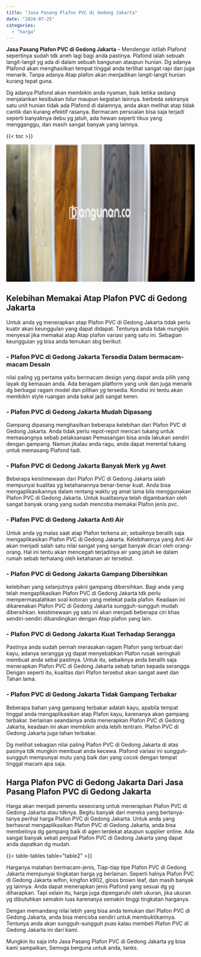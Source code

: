 ```yaml
---
title: "Jasa Pasang Plafon PVC di Gedong Jakarta"
date: "2024-07-25"
categories: 
  - "harga"
---
```


**Jasa Pasang Plafon PVC di Gedong Jakarta** – Mendengar istilah Plafond sepertinya sudah tdk aneh lagi bagi anda pastinya. Plafond ialah sebuah langit-langit yg ada di dalam sebuah bangunan ataupun hunian. Dg adanya Plafond akan menghasilkan tempat tinggal anda terlihat sangat rapi dan juga menarik. Tanpa adanya Atap plafon akan menjadikan langit-langit hunian kurang tepat guna.

Dg adanya Plafond akan membikin anda nyaman, baik ketika sedang menjalankan kesibukan tidur maupun kegiatan lainnya. berbeda sekiranya satu unit hunian tidak ada Plafond di dalamnya, anda akan melihat atap tidak cantik dan kurang efektif rasanya. Bermacam persoalan bisa saja terjadi seperti banyaknya debu yg jatuh, ada hewan seperti tikus yang mengganggu, dan masih sangat banyak yang lainnya.

{{< toc >}}

![Jasa Pasang Plafon PVC di Gedong Jakarta](/images/flafond-pvc-murah28.png)

## Kelebihan Memakai Atap Plafon PVC di Gedong Jakarta

Untuk anda yg menerapkan atap Plafon PVC di Gedong Jakarta tidak perlu kuatir akan keunggulan yang dapat didapat. Tentunya anda tidak mungkin menyesal jika memakai atap Atap plafon variasi yang satu ini. Sebagian keunggulan yg bisa anda temukan sbg berikut:

### \- Plafon PVC di Gedong Jakarta Tersedia Dalam bermacam-macam Desain

nilai paling yg pertama yaitu bermacam design yang dapat anda pilih yang layak dg kemauan anda. Ada beragam platform yang unik dan juga menarik dg berbagai ragam model dan pilihan yg tersedia. Kondisi ini tentu akan membikin style ruangan anda bakal jadi sangat keren.

### \- Plafon PVC di Gedong Jakarta Mudah Dipasang

Gampang dipasang menghasilkan beberapa kelebihan dari Plafon PVC di Gedong Jakarta. Anda tidak perlu repot-repot mencari tukang untuk memasangnya sebab pelaksanaan Pemasangan bisa anda lakukan sendiri dengan gampang. Namun jikalau anda ragu, anda dapat merental tukang untuk memasang Plafond tadi.

### \- Plafon PVC di Gedong Jakarta Banyak Merk yg Awet

Beberapa keistimewaan dari Plafon PVC di Gedong Jakarta ialah mempunyai kualitas yg ketahanannya benar-benar kuat. Anda bisa mengaplikasikannya dalam rentang waktu yg amat lama bila menggunakan Plafon PVC di Gedong Jakarta. Untuk kualitasnya telah digambarkan oleh sangat banyak orang yang sudah mencoba memakai Plafon jenis pvc.

### \- Plafon PVC di Gedong Jakarta Anti Air

Untuk anda yg malas saat atap Plafon terkena air, sebaiknya beralih saja mengaplikasikan Plafon PVC di Gedong Jakarta. Kelebihannya yang Anti Air akan menjadi salah satu nilai sangat yang sangat banyak dicari oleh orang-orang. Hal ini tentu akan mencegah terjadinya air yang jatuh ke dalam rumah sebab terhalang oleh ketahanan air tersebut.

### \- Plafon PVC di Gedong Jakarta Gampang Dibersihkan

kelebihan yang selanjutnya yakni gampang dibersihkan. Bagi anda yang telah mengaplikasikan Plafon PVC di Gedong Jakarta tdk perlu mempermasalahkan soal kotoran yang melekat pada plafon. Keadaan ini dikarenakan Plafon PVC di Gedong Jakarta sungguh-sungguh mudah dibersihkan. keistimewaan yg satu ini akan menjadi beberapa ciri khas sendiri-sendiri dibandingkan dengan Atap plafon yang lain.

### \- Plafon PVC di Gedong Jakarta Kuat Terhadap Serangga

Pastinya anda sudah pernah merasakan ragam Plafon yang terbuat dari kayu, adanya serangga yg dapat menyebabkan Plafon rusak seringkali membuat anda sebal pastinya. Untuk itu, sebaiknya anda beralih saja menerapkan Plafon PVC di Gedong Jakarta sebab tahan kepada serangga. Dengan seperti itu, kualitas dari Plafon tersebut akan sangat awet dan Tahan lama.

### \- Plafon PVC di Gedong Jakarta Tidak Gampang Terbakar

Beberapa bahan yang gampang terbakar adalah kayu, apabila tempat tinggal anda mengaplikasikan atap Plafon kayu, karenanya akan gampang terbakar. berlainan seandainya anda menerapkan Plafon PVC di Gedong Jakarta, keadaan ini akan membikin anda lebih tentram. Plafon PVC di Gedong Jakarta juga tahan terbakar.

Dg melihat sebagian nilai paling Plafon PVC di Gedong Jakarta di atas pasinya tdk mungkin membuat anda kecewa. Plafond variasi ini sungguh-sungguh mempunyai mutu yang baik dan yang cocok dengan tempat tinggal macam apa saja.

## Harga Plafon PVC di Gedong Jakarta Dari Jasa Pasang Plafon PVC di Gedong Jakarta

Harga akan menjadi penentu seseorang untuk menerapkan Plafon PVC di Gedong Jakarta atau tdknya. Begitu banyak dari mereka yang bertanya-tanya perihal harga Plafon PVC di Gedong Jakarta. Untuk anda yang berhasrat mengaplikasikan Plafon PVC di Gedong Jakarta, anda bisa membelinya dg gampang baik di agen terdekat ataupun supplier online. Ada sangat banyak sekali penjual Plafon PVC di Gedong Jakarta yang dapat anda dapatkan dg mudah.

{{< table-tables table="table2" >}}

Harganya malahan bermacam-jenis, Tiap-tiap tipe Plafon PVC di Gedong Jakarta mempunyai tingkatan harga yg berlainan. Seperti halnya Plafon PVC di Gedong Jakarta wifon, kingfon k902, gloss brown leaf, dan masih banyak yg lainnya. Anda dapat menerapkan jenis Plafond yang sesuai dg yg diharapkan. Tapi selain itu, harga juga dipengaruhi oleh ukuran, jika ukuran yg dibutuhkan semakin luas karenanya semakin tinggi tingkatan harganya.

Dengan memandang nilai lebih yang bisa anda temukan dari Plafon PVC di Gedong Jakarta, anda bisa mencoba sendiri untuk membuktikannya. Tentunya anda akan sungguh-sungguh puas kalau membeli Plafon PVC di Gedong Jakarta ini dari kami.

Mungkin itu saja info Jasa Pasang Plafon PVC di Gedong Jakarta yg bisa kami sampaikan, Semoga berguna untuk anda, tanks.
